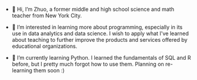 - 👋 Hi, I’m Zhuo, a former middle and high school science and math teacher from New York City.

- 👀 I’m interested in learning more about programming, especially in its use in data analytics and data science. I wish to apply what I've learned about teaching to further improve the products and services offered by educational organizations.
- 🌱 I’m currently learning Python. I learned the fundamentals of SQL and R before, but I pretty much forgot how to use them. Planning on re-learning them soon :)

<!---
208cai5099/208cai5099 is a ✨ special ✨ repository because its `README.md` (this file) appears on your GitHub profile.
You can click the Preview link to take a look at your changes.
--->
